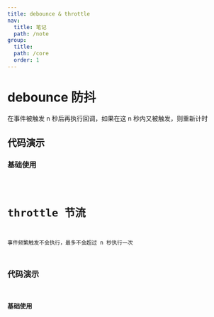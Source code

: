 ```yaml
---
title: debounce & throttle
nav:
  title: 笔记
  path: /note
group:
  title:
  path: /core
  order: 1
---
```


# debounce 防抖

在事件被触发 n 秒后再执行回调，如果在这 n 秒内又被触发，则重新计时

## 代码演示

### 基础使用

<code src="./demo/demo1.tsx" />

# throttle 节流

事件频繁触发不会执行，最多不会超过 n 秒执行一次

## 代码演示

### 基础使用

<code src="./demo/demo2.tsx" />
